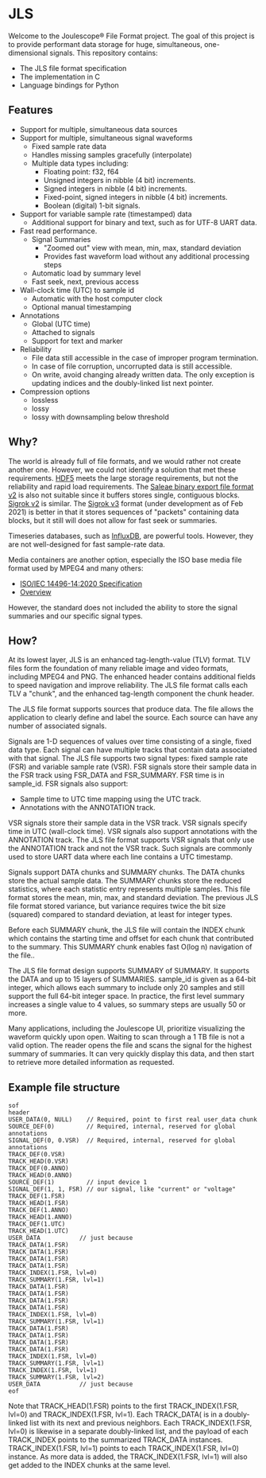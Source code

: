 <!--
# Copyright 2021 Jetperch LLC
#
# Licensed under the Apache License, Version 2.0 (the "License");
# you may not use this file except in compliance with the License.
# You may obtain a copy of the License at
#
#     http://www.apache.org/licenses/LICENSE-2.0
#
# Unless required by applicable law or agreed to in writing, software
# distributed under the License is distributed on an "AS IS" BASIS,
# WITHOUT WARRANTIES OR CONDITIONS OF ANY KIND, either express or implied.
# See the License for the specific language governing permissions and
# limitations under the License.
-->

# JLS

Welcome to the Joulescope® File Format project.  The goal of this project is to
provide performant data storage for huge, simultaneous, one-dimensional 
signals. This repository contains:

* The JLS file format specification
* The implementation in C
* Language bindings for Python


## Features

* Support for multiple, simultaneous data sources
* Support for multiple, simultaneous signal waveforms
  * Fixed sample rate data
  * Handles missing samples gracefully (interpolate)
  * Multiple data types including:
    - Floating point: f32, f64
    - Unsigned integers in nibble (4 bit) increments. 
    - Signed integers in nibble (4 bit) increments.
    - Fixed-point, signed integers in nibble (4 bit) increments.
    - Boolean (digital) 1-bit signals.
* Support for variable sample rate (timestamped) data
  * Additional support for binary and text, such as for UTF-8 UART data.
* Fast read performance.
  * Signal Summaries
    * "Zoomed out" view with mean, min, max, standard deviation
    * Provides fast waveform load without any additional processing steps
  * Automatic load by summary level
  * Fast seek, next, previous access
* Wall-clock time (UTC) to sample id
  * Automatic with the host computer clock
  * Optional manual timestamping
* Annotations
  * Global (UTC time)
  * Attached to signals
  * Support for text and marker
* Reliability
  * File data still accessible in the case of improper program termination.
  * In case of file corruption, uncorrupted data is still accessible.
  * On write, avoid changing already written data.  The only exception is
    updating indices and the doubly-linked list next pointer.
* Compression options
  * lossless
  * lossy
  * lossy with downsampling below threshold

## Why?

The world is already full of file formats, and we would rather not create 
another one.  However, we could not identify a solution that met these
requirements.  [HDF5](https://www.hdfgroup.org/solutions/hdf5/) meets the
large storage requirements, but not the reliability and rapid load requirements.
The [Saleae binary export file format v2](https://support.saleae.com/faq/technical-faq/binary-export-format-logic-2)
is also not suitable since it buffers stores single, contiguous blocks.
[Sigrok v2](https://sigrok.org/wiki/File_format:Sigrok/v2) is similar.
The [Sigrok v3](https://sigrok.org/wiki/File_format:Sigrok/v3) format
(under development as of Feb 2021) is better in that it stores sequences of
"packets" containing data blocks, but it still will does not allow for
fast seek or summaries.

Timeseries databases, such as [InfluxDB](https://www.influxdata.com/), are 
powerful tools.  However, they are not well-designed for fast sample-rate
data.

Media containers are another option, especially the ISO base media file format
used by MPEG4 and many others:
  * [ISO/IEC 14496-14:2020 Specification](https://www.iso.org/standard/79110.html)
  * [Overview](https://mpeg.chiariglione.org/standards/mpeg-4/iso-base-media-file-format)

However, the standard does not included the ability to store the signal summaries
and our specific signal types.


## How?

At its lowest layer, JLS is an enhanced tag-length-value (TLV) format.
TLV files form the foundation of many reliable image and video formats, 
including MPEG4 and PNG.  The enhanced header contains additional fields
to speed navigation and improve reliability.  The JLS file format calls 
each TLV a "chunk", and the enhanced tag-length component the chunk header.

The JLS file format supports sources that produce data.  The file allows
the application to clearly define and label the source.  Each source
can have any number of associated signals.

Signals are 1-D sequences of values over time consisting of a single,
fixed data type.  Each signal can have multiple tracks that contain
data associated with that signal. The JLS file supports two signal types: 
fixed sample rate (FSR) and variable sample rate (VSR).  FSR signals
store their sample data in the FSR track using FSR_DATA and FSR_SUMMARY.
FSR time is in sample_id.  FSR signals also support:

* Sample time to UTC time mapping using the UTC track.
* Annotations with the ANNOTATION track. 

VSR signals store their sample data in the VSR track.  VSR signals
specify time in UTC (wall-clock time).  VSR signals also
support annotations with the ANNOTATION track.
The JLS file format supports VSR signals that only use the 
ANNOTATION track and not the VSR track.  Such signals are commonly 
used to store UART data where each line contains a UTC timestamp. 

Signals support DATA chunks and SUMMARY chunks.
The DATA chunks store the actual sample data.  The SUMMARY chunks
store the reduced statistics, where each statistic entry represents
multiple samples.  This file format stores the mean, min, max, 
and standard deviation.  The previous JLS file format stored variance,
but variance requires twice the bit size (squared) compared to 
standard deviation, at least for integer types.

Before each SUMMARY chunk, the JLS file will contain the INDEX chunk
which contains the starting time and offset for each chunk that 
contributed to the summary.  This SUMMARY chunk enables fast O(log n)
navigation of the file.. 

The JLS file format design supports SUMMARY of SUMMARY.  It supports
the DATA and up to 15 layers of SUMMARIES.  sample_id is given as a
64-bit integer, which allows each summary to include only 20 samples
and still support the full 64-bit integer space.  In practice, the
first level summary increases a single value to 4 values, so summary
steps are usually 50 or more.

Many applications, including the Joulescope UI, prioritize visualizing the 
waveform quickly upon open.  Waiting to scan through a 1 TB file is not a 
valid option.  The reader opens the file and scans the signal for the highest 
summary of summaries.  It can very quickly display this data, and then
start to retrieve more detailed information as requested.


## Example file structure

```
sof
header
USER_DATA(0, NULL)    // Required, point to first real user_data chunk
SOURCE_DEF(0)         // Required, internal, reserved for global annotations
SIGNAL_DEF(0, 0.VSR)  // Required, internal, reserved for global annotations
TRACK_DEF(0.VSR)
TRACK_HEAD(0.VSR)
TRACK_DEF(0.ANNO)
TRACK_HEAD(0.ANNO)
SOURCE_DEF(1)         // input device 1
SIGNAL_DEF(1, 1, FSR) // our signal, like "current" or "voltage"
TRACK_DEF(1.FSR)
TRACK_HEAD(1.FSR)
TRACK_DEF(1.ANNO)
TRACK_HEAD(1.ANNO)
TRACK_DEF(1.UTC)
TRACK_HEAD(1.UTC)
USER_DATA           // just because
TRACK_DATA(1.FSR)
TRACK_DATA(1.FSR)
TRACK_DATA(1.FSR)
TRACK_DATA(1.FSR)
TRACK_INDEX(1.FSR, lvl=0)
TRACK_SUMMARY(1.FSR, lvl=1)
TRACK_DATA(1.FSR)
TRACK_DATA(1.FSR)
TRACK_DATA(1.FSR)
TRACK_DATA(1.FSR)
TRACK_INDEX(1.FSR, lvl=0)
TRACK_SUMMARY(1.FSR, lvl=1)
TRACK_DATA(1.FSR)
TRACK_DATA(1.FSR)
TRACK_DATA(1.FSR)
TRACK_DATA(1.FSR)
TRACK_INDEX(1.FSR, lvl=0)
TRACK_SUMMARY(1.FSR, lvl=1)
TRACK_INDEX(1.FSR, lvl=1)
TRACK_SUMMARY(1.FSR, lvl=2)
USER_DATA           // just because
eof
```

Note that TRACK_HEAD(1.FSR) points to the first TRACK_INDEX(1.FSR, lvl=0) and
TRACK_INDEX(1.FSR, lvl=1). 
Each TRACK_DATA( is in a doubly-linked list with its next and previous
neighbors.  Each TRACK_INDEX(1.FSR, lvl=0) is likewise in a separate doubly-linked
list, and the payload of each TRACK_INDEX points to the summarized TRACK_DATA
instances.  TRACK_INDEX(1.FSR, lvl=1) points to each TRACK_INDEX(1.FSR, lvl=0) instance.
As more data is added, the TRACK_INDEX(1.FSR, lvl=1) will also get added to
the INDEX chunks at the same level.
